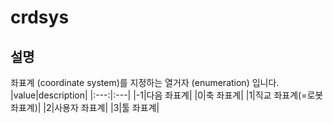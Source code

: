 ﻿# crdsys

## 설명

좌표계 (coordinate system)를 지정하는 열거자 (enumeration) 입니다.
|value|description|
|:---:|:---|
|-1|다음 좌표계|
|0|축 좌표계|
|1|직교 좌표계(=로봇좌표계)|
|2|사용자 좌표계|
|3|툴 좌표계|
